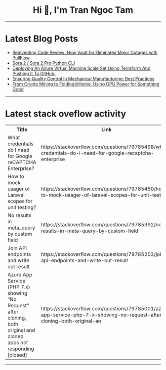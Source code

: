 <h1 align="center">Hi 👋, I'm Tran Ngoc Tam</h1>

---

# Latest Blog Posts 
<!-- BLOG-POST-LIST:START -->
- [Reinventing Code Review: How Vault.fm Eliminated Major Outages with PullFlow](https://dev.to/pullflow/reinventing-code-review-how-vaultfm-eliminated-major-outages-with-pullflow-24mf)
- [Sora 2 / Sora 2 Pro Python CLI](https://dev.to/abdibrokhim/sora-2-sora-2-pro-python-cli-4iim)
- [Deploying An Azure Virtual Machine Scale Set Using Terraform And Pushing It To GitHub.](https://dev.to/nelson_akpa01/deploying-an-azure-virtual-machine-scale-set-using-terraform-and-pushing-it-to-github-2kh4)
- [Ensuring Quality Control in Mechanical Manufacturing: Best Practices](https://dev.to/ayesha-diaz/ensuring-quality-control-in-mechanical-manufacturing-best-practices-23hn)
- [From Crypto Mining to Folding@Home: Using GPU Power for Something Good](https://dev.to/michal_cichon/from-crypto-mining-to-foldinghome-using-gpu-power-for-something-good-3321)
<!-- BLOG-POST-LIST:END -->

---

# Latest stack oveflow activity
<table>
  <tr><th>Title</th><th>Link</th></tr>
  <!-- STACKOVERFLOW:START --><tr><td>What credentials do I need for Google reCAPTCHA Enterprise?</td><td>https://stackoverflow.com/questions/79785498/what-credentials-do-i-need-for-google-recaptcha-enterprise</td></tr><tr><td>How to mock usager of Laravel scopes for unit testing?</td><td>https://stackoverflow.com/questions/79785450/how-to-mock-usager-of-laravel-scopes-for-unit-testing</td></tr><tr><td>No results in meta_query by custom field</td><td>https://stackoverflow.com/questions/79785392/no-results-in-meta-query-by-custom-field</td></tr><tr><td>Join API endpoints and write out result</td><td>https://stackoverflow.com/questions/79785203/join-api-endpoints-and-write-out-result</td></tr><tr><td>Azure App Service &lpar;PHP 7.x&rpar; showing “No Request” after cloning, both original and cloned apps not responding [closed]</td><td>https://stackoverflow.com/questions/79785001/azure-app-service-php-7-x-showing-no-request-after-cloning-both-original-an</td></tr><!-- STACKOVERFLOW:END -->
</table>

---


